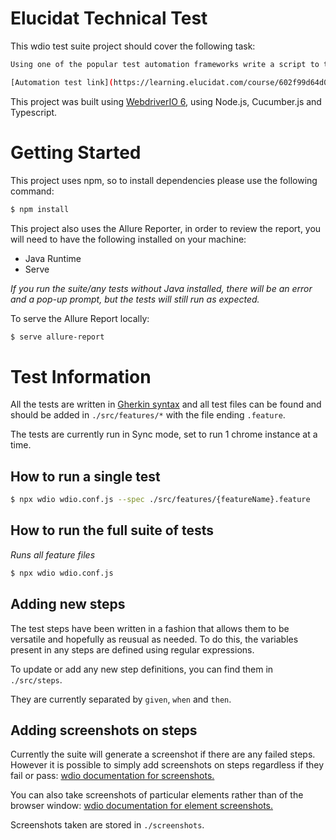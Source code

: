 # Elucidat Technical Test

This wdio test suite project should cover the following task:

```sh
Using one of the popular test automation frameworks write a script to test the following link.

[Automation test link](https://learning.elucidat.com/course/602f99d64d0ac-602f9cb9b350d)
```

This project was built using [WebdriverIO 6](https://v6.webdriver.io/docs/gettingstarted.html), using Node.js, Cucumber.js and Typescript.

# Getting Started

This project uses npm, so to install dependencies please use the following command:

```sh
$ npm install
```

This project also uses the Allure Reporter, in order to review the report, you will need to have the following installed on your machine:

- Java Runtime
- Serve

_If you run the suite/any tests without Java installed, there will be an error and a pop-up prompt, but the tests will still run as expected._

To serve the Allure Report locally:

```sh
$ serve allure-report
```

# Test Information

All the tests are written in [Gherkin syntax](https://cucumber.io/docs/gherkin/reference/) and all test files can be found and should be added in `./src/features/*` with the file ending `.feature`.

The tests are currently run in Sync mode, set to run 1 chrome instance at a time.

## How to run a single test

```sh
$ npx wdio wdio.conf.js --spec ./src/features/{featureName}.feature
```

## How to run the full suite of tests

_Runs all feature files_

```sh
$ npx wdio wdio.conf.js
```

## Adding new steps

The test steps have been written in a fashion that allows them to be versatile and hopefully as reusual as needed. To do this, the variables present in any steps are defined using regular expressions.

To update or add any new step definitions, you can find them in `./src/steps`.

They are currently separated by `given`, `when` and `then`.

## Adding screenshots on steps

Currently the suite will generate a screenshot if there are any failed steps. However it is possible to simply add screenshots on steps regardless if they fail or pass: [wdio documentation for screenshots.](https://v6.webdriver.io/docs/api/browser/saveScreenshot.html)

You can also take screenshots of particular elements rather than of the browser window: [wdio documentation for element screenshots.](https://v6.webdriver.io/docs/api/element/saveScreenshot.html)

Screenshots taken are stored in `./screenshots`.
